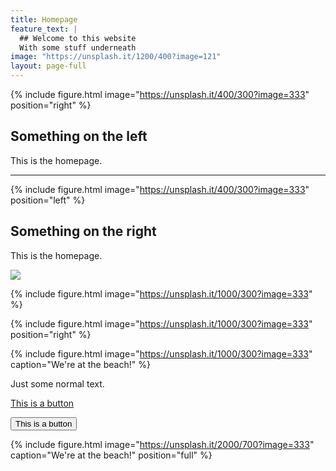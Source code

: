 ```yaml
---
title: Homepage
feature_text: |
  ## Welcome to this website
  With some stuff underneath
image: "https://unsplash.it/1200/400?image=121"
layout: page-full
---
```


{% include figure.html image="https://unsplash.it/400/300?image=333" position="right" %}

## Something on the left

This is the homepage.

---

{% include figure.html image="https://unsplash.it/400/300?image=333" position="left" %}

## Something on the right

This is the homepage.

![](https://unsplash.it/1000/300?image=333)

{% include figure.html image="https://unsplash.it/1000/300?image=333" %}

{% include figure.html image="https://unsplash.it/1000/300?image=333" position="right" %}


{% include figure.html image="https://unsplash.it/1000/300?image=333" caption="We're at the beach!" %}

Just some normal text.

<a href="#" class="button">This is a button</a>

<button class="button">This is a button</button>

{% include figure.html image="https://unsplash.it/2000/700?image=333" caption="We're at the beach!" position="full" %}
